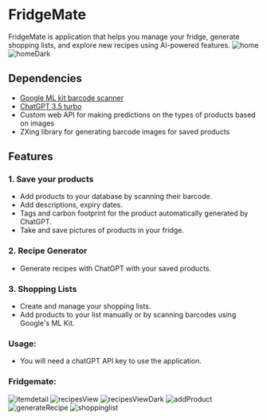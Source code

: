 # FridgeMate

FridgeMate is application that helps you manage your fridge, generate shopping lists, and explore new recipes using AI-powered features.
![home](https://github.com/Emtrixx/RecipeApp/assets/91603202/da88704c-557e-461e-b3a4-fc380ca54bfc)
![homeDark](https://github.com/Emtrixx/RecipeApp/assets/91603202/06fb5fe9-be7e-4b85-a995-4f479edc78a1)

## Dependencies

- <a href="https://platform.openai.com/docs/introduction](https://developers.google.com/ml-kit/vision/barcode-scanning" target="_blank">Google ML kit barcode scanner</a>
- <a href="https://platform.openai.com/docs/introduction" target="_blank">ChatGPT 3.5 turbo</a>
- Custom web API for making predictions on the types of products based on images
- ZXing library for generating barcode images for saved products

## Features

### 1. Save your products
- Add products to your database by scanning their barcode.
- Add descriptions, expiry dates.
- Tags and carbon footprint for the product automatically generated by ChatGPT.
- Take and save pictures of products in your fridge.

 ### 2. Recipe Generator
- Generate recipes with ChatGPT with your saved products.

### 3. Shopping Lists
- Create and manage your shopping lists.
- Add products to your list manually or by scanning barcodes using Google's ML Kit.

### Usage: 
- You will need a chatGPT API key to use the application.

### Fridgemate:
![itemdetail](https://github.com/Emtrixx/RecipeApp/assets/91603202/02850934-cf3f-4024-97ea-60a5b384cf47)
![recipesView](https://github.com/Emtrixx/RecipeApp/assets/91603202/70d8e407-ca4b-41eb-8d11-a86164179a36)
![recipesViewDark](https://github.com/Emtrixx/RecipeApp/assets/91603202/fec9d3e1-81b1-42ee-aac7-72ab2631de48)
![addProduct](https://github.com/Emtrixx/RecipeApp/assets/91603202/ab20053d-6b51-44a0-9472-40bd0c69a63b)
![generateRecipe](https://github.com/Emtrixx/RecipeApp/assets/91603202/c1c6ed24-13a4-420e-a9b2-5e62cfbc60e3)
![shoppinglist](https://github.com/Emtrixx/RecipeApp/assets/91603202/b9890420-740e-476a-98aa-8d6f4c45dc64)



